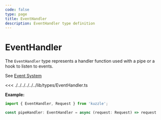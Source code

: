 ```yaml
---
code: false
type: page
title: EventHandler
description: EventHandler type definition
---
```


# EventHandler

The `EventHandler` type represents a handler function used with a pipe or a hook to listen to events.

See [Event System](/core/2/guides/develop-on-kuzzle/event-system)

<<< ./../../../../../lib/types/EventHandler.ts

**Example:**

```js
import { EventHandler, Request } from 'kuzzle';

const pipeHandler: EventHandler = async (request: Request) => request
```